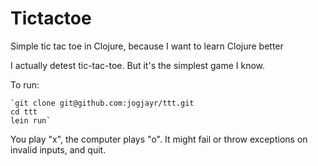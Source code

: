 Tictactoe
===

Simple tic tac toe in Clojure, because I want to learn Clojure better

I actually detest tic-tac-toe. But it's the simplest game I know.

To run:


    `git clone git@github.com:jogjayr/ttt.git
    cd ttt
    lein run`
    
You play "x", the computer plays "o". It might fail or throw exceptions on invalid inputs, and quit.
